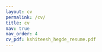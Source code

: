 ```yaml
---
layout: cv
permalink: /cv/
title: cv
nav: true
nav_order: 4
cv_pdf: kshiteesh_hegde_resume.pdf
---
```

